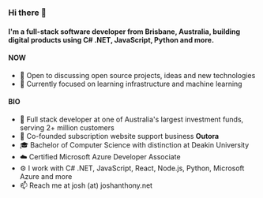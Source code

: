 ### Hi there 👋

#### I'm a full-stack software developer from Brisbane, Australia, building digital products using C# .NET, JavaScript, Python and more.

#### NOW

- 💬 Open to discussing open source projects, ideas and new technologies
- 🌱 Currently focused on learning infrastructure and machine learning

#### BIO

- 🏢 Full stack developer at one of Australia's largest investment funds, serving 2+ million customers
- 🚀 Co-founded subscription website support business **Outora**
- 🎓 Bachelor of Computer Science with distinction at Deakin University
- ☁️ Certified Microsoft Azure Developer Associate
- ⚙️ I work with C# .NET, JavaScript, React, Node.js, Python, Microsoft Azure and more
- 📫 Reach me at josh (at) joshanthony.net
